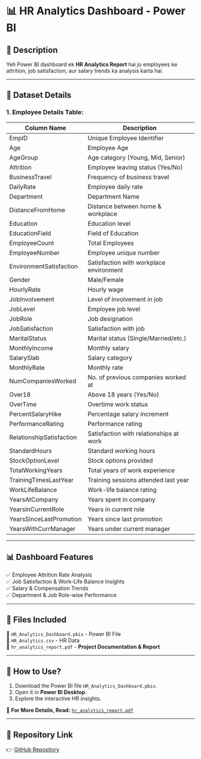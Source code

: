 # 📊 HR Analytics Dashboard - Power BI  

## 📖 Description  
Yeh Power BI dashboard ek **HR Analytics Report** hai jo employees ke attrition, job satisfaction, aur salary trends ka analysis karta hai.  

---

## 📂 Dataset Details  

### **1. Employee Details Table:**  
| Column Name               | Description                              |
|---------------------------|------------------------------------------|
| EmpID                     | Unique Employee Identifier               |
| Age                       | Employee Age                             |
| AgeGroup                  | Age category (Young, Mid, Senior)       |
| Attrition                 | Employee leaving status (Yes/No)        |
| BusinessTravel            | Frequency of business travel            |
| DailyRate                 | Employee daily rate                     |
| Department                | Department Name                         |
| DistanceFromHome          | Distance between home & workplace       |
| Education                 | Education level                         |
| EducationField            | Field of Education                      |
| EmployeeCount             | Total Employees                         |
| EmployeeNumber            | Employee unique number                  |
| EnvironmentSatisfaction   | Satisfaction with workplace environment |
| Gender                    | Male/Female                             |
| HourlyRate                | Hourly wage                             |
| JobInvolvement            | Level of involvement in job             |
| JobLevel                  | Employee job level                      |
| JobRole                   | Job designation                         |
| JobSatisfaction           | Satisfaction with job                   |
| MaritalStatus             | Marital status (Single/Married/etc.)    |
| MonthlyIncome             | Monthly salary                          |
| SalarySlab                | Salary category                         |
| MonthlyRate               | Monthly rate                            |
| NumCompaniesWorked        | No. of previous companies worked at     |
| Over18                    | Above 18 years (Yes/No)                 |
| OverTime                  | Overtime work status                    |
| PercentSalaryHike         | Percentage salary increment             |
| PerformanceRating         | Performance rating                      |
| RelationshipSatisfaction  | Satisfaction with relationships at work |
| StandardHours             | Standard working hours                  |
| StockOptionLevel          | Stock options provided                  |
| TotalWorkingYears         | Total years of work experience          |
| TrainingTimesLastYear     | Training sessions attended last year    |
| WorkLifeBalance           | Work-life balance rating                |
| YearsAtCompany            | Years spent in company                  |
| YearsInCurrentRole        | Years in current role                   |
| YearsSinceLastPromotion   | Years since last promotion              |
| YearsWithCurrManager      | Years under current manager             |

---

## 📊 Dashboard Features  
✅ Employee Attrition Rate Analysis  
✅ Job Satisfaction & Work-Life Balance Insights  
✅ Salary & Compensation Trends  
✅ Department & Job Role-wise Performance  

---

## 📎 Files Included  
📁 `HR_Analytics_Dashboard.pbix` - Power BI File  
📁 `HR_Analytics.csv` - HR Data  
📁 `hr_analytics_report.pdf` - **Project Documentation & Report**  

---

## 📌 How to Use?  
1. Download the Power BI file `HR_Analytics_Dashboard.pbix`.  
2. Open it in **Power BI Desktop**.  
3. Explore the interactive HR insights.  

📄 **For More Details, Read:** [`hr_analytics_report.pdf`](hr_analytics_report.pdf)  

---

## 🔗 Repository Link  
👉 [GitHub Repository](https://github.com/Shalini-Nanda-ds/HR_Analytics_Dashboard.git)  
